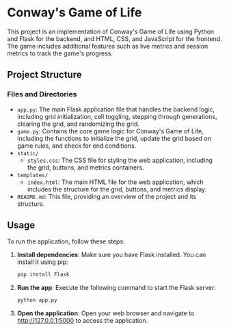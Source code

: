 # Conway's Game of Life

This project is an implementation of Conway's Game of Life using Python and Flask for the backend, and HTML, CSS, and JavaScript for the frontend. The game includes additional features such as live metrics and session metrics to track the game's progress.

## Project Structure

### Files and Directories

- `app.py`: The main Flask application file that handles the backend logic, including grid initialization, cell toggling, stepping through generations, clearing the grid, and randomizing the grid.
- `game.py`: Contains the core game logic for Conway's Game of Life, including the functions to initialize the grid, update the grid based on game rules, and check for end conditions.
- `static/`
  - `styles.css`: The CSS file for styling the web application, including the grid, buttons, and metrics containers.
- `templates/`
  - `index.html`: The main HTML file for the web application, which includes the structure for the grid, buttons, and metrics display.
- `README.md`: This file, providing an overview of the project and its structure.

## Usage

To run the application, follow these steps:

1. **Install dependencies**: Make sure you have Flask installed. You can install it using pip:
   ```bash
   pip install Flask

2. **Run the app**: Execute the following command to start the Flask server:
    ```bash
    python app.py

3. **Open the application**: Open your web browser and navigate to http://127.0.0.1:5000 to access the application.